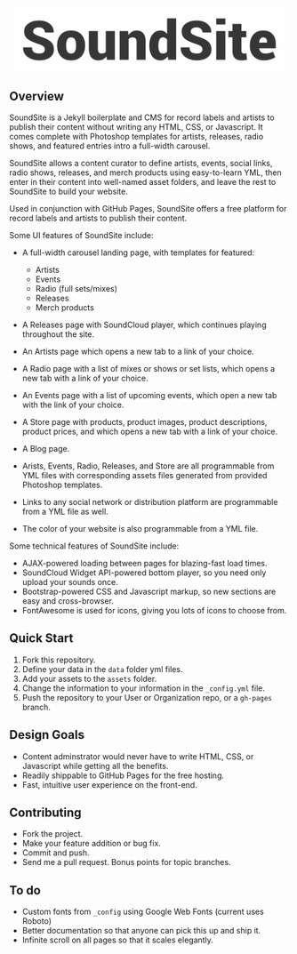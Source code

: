 ![](/assets/soundsite.jpg)

Overview
--------

SoundSite is a Jekyll boilerplate and CMS for record labels and artists
to publish their content without writing any HTML, CSS, or Javascript.
It comes complete with Photoshop templates for artists, releases,
radio shows, and featured entries intro a full-width carousel.

SoundSite allows a content curator to define artists,
events, social links, radio shows, releases, and merch products
using easy-to-learn YML, then enter in their content into well-named
asset folders, and leave the rest to SoundSite to build your website.

Used in conjunction with GitHub Pages, SoundSite offers a free
platform for record labels and artists to publish their content.

Some UI features of SoundSite include:

-   A full-width carousel landing page, with templates for featured:
	-   Artists
	-   Events
	-   Radio (full sets/mixes)
	-   Releases
	-   Merch products

-   A Releases page with SoundCloud player, which continues playing
	throughout the site.
-   An Artists page which opens a new tab to a link of your choice.
-   A Radio page with a list of mixes or shows or set lists, which
	opens a new tab with a link of your choice.
-   An Events page with a list of upcoming events, which open a new
	tab with the link of your choice.
-   A Store page with products, product images, product descriptions,
	product prices, and which opens a new tab with a link of your choice.
-   A Blog page.
-   Arists, Events, Radio, Releases, and Store are all programmable from
	YML files with corresponding assets files generated from provided
	Photoshop templates.
-   Links to any social network or distribution platform are programmable
	from a YML file as well.
-   The color of your website is also programmable from a YML file.

Some technical features of SoundSite include:

-   AJAX-powered loading between pages for blazing-fast load times.
-   SoundCloud Widget API-powered bottom player, so you need only upload
	your sounds once.
-   Bootstrap-powered CSS and Javascript markup, so new sections are easy
	and cross-browser.
-   FontAwesome is used for icons, giving you lots of icons to choose from.

Quick Start
-----------

1.  Fork this repository.
2.  Define your data in the `data` folder yml files.
3.  Add your assets to the `assets` folder.
4.  Change the information to your information in the `_config.yml` file.
5.  Push the repository to your User or Organization repo, or a `gh-pages` branch.

Design Goals
------------

-   Content adminstrator would never have to write HTML, CSS, or Javascript
	while getting all the benefits.
-   Readily shippable to GitHub Pages for the free hosting.
-   Fast, intuitive user experience on the front-end.

Contributing
------------

-   Fork the project.
-   Make your feature addition or bug fix.
-   Commit and push.
-   Send me a pull request. Bonus points for topic branches.

To do
-----

-   Custom fonts from `_config` using Google Web Fonts (current uses Roboto)
-   Better documentation so that anyone can pick this up and ship it.
-   Infinite scroll on all pages so that it scales elegantly.
